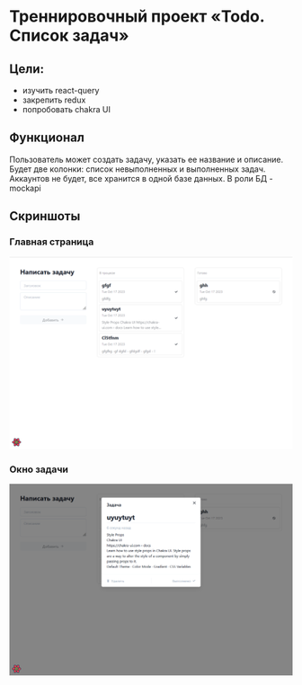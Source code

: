 # Треннировочный проект «Todo. Список задач»
## Цели:
- изучить react-query
- закрепить redux
- попробовать chakra UI 
## Функционал
Пользователь может создать задачу, указать ее название и описание. Будет две колонки: список невыполненных и выполненных задач.
Аккаунтов не будет, все хранится в одной базе данных. В роли БД - mockapi

## Скриншоты
### Главная страница
![home page](https://github.com/Nihuaway/Todo/blob/master/screenshots/home.png?raw=true)

### Окно задачи
![home page](https://github.com/Nihuaway/Todo/blob/master/screenshots/task.modal.png?raw=true)